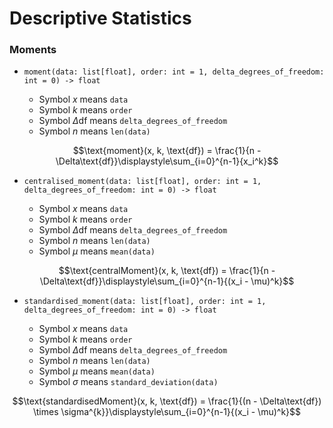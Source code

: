 # Descriptive Statistics


### Moments

- `moment(data: list[float], order: int = 1, delta_degrees_of_freedom: int = 0) -> float`

    - Symbol $x$ means `data`
    - Symbol $k$ means `order`
    - Symbol $\Delta\text{df}$ means `delta_degrees_of_freedom`
    - Symbol $n$ means `len(data)`

$$\text{moment}(x, k, \text{df}) = \frac{1}{n - \Delta\text{df}}\displaystyle\sum_{i=0}^{n-1}{x_i^k}$$

- `centralised_moment(data: list[float], order: int = 1, delta_degrees_of_freedom: int = 0) -> float`

    - Symbol $x$ means `data`
    - Symbol $k$ means `order`
    - Symbol $\Delta\text{df}$ means `delta_degrees_of_freedom`
    - Symbol $n$ means `len(data)`
    - Symbol $\mu$ means `mean(data)`

$$\text{centralMoment}(x, k, \text{df}) = \frac{1}{n - \Delta\text{df}}\displaystyle\sum_{i=0}^{n-1}{(x_i - \mu)^k}$$

- `standardised_moment(data: list[float], order: int = 1, delta_degrees_of_freedom: int = 0) -> float`

    - Symbol $x$ means `data`
    - Symbol $k$ means `order`
    - Symbol $\Delta\text{df}$ means `delta_degrees_of_freedom`
    - Symbol $n$ means `len(data)`
    - Symbol $\mu$ means `mean(data)`
    - Symbol $\sigma$ means `standard_deviation(data)`

$$\text{standardisedMoment}(x, k, \text{df}) = \frac{1}{(n - \Delta\text{df}) \times \sigma^{k}}\displaystyle\sum_{i=0}^{n-1}{(x_i - \mu)^k}$$

